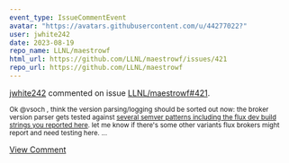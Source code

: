 ```yaml
---
event_type: IssueCommentEvent
avatar: "https://avatars.githubusercontent.com/u/44277022?"
user: jwhite242
date: 2023-08-19
repo_name: LLNL/maestrowf
html_url: https://github.com/LLNL/maestrowf/issues/421
repo_url: https://github.com/LLNL/maestrowf
---
```


<a href='https://github.com/jwhite242' target='_blank'>jwhite242</a> commented on issue <a href='https://github.com/LLNL/maestrowf/issues/421' target='_blank'>LLNL/maestrowf#421</a>.

<small>Ok @vsoch , think the version parsing/logging should be sorted out now: the broker version parser gets tested against [several semver patterns including the flux dev build strings you reported here](https://github.com/LLNL/maestrowf/pull/415/files#diff-2d84773568e6c28ed657f2cbedd6e9d1b05f8417535f5d2794f66897dd937f5bR15).  let me know if there's some other variants flux brokers might report and need testing here....</small>

<a href='https://github.com/LLNL/maestrowf/issues/421' target='_blank'>View Comment</a>